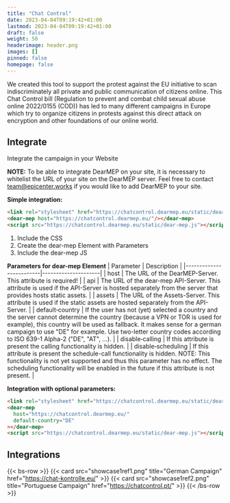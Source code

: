 ```yaml
---
title: "Chat Control"
date: 2023-04-04T09:19:42+01:00
lastmod: 2023-04-04T09:19:42+01:00
draft: false
weight: 50
headerimage: header.png
images: []
pinned: false
homepage: false
---
```


We created this tool to support the protest against the EU initiative to scan indiscriminately all private and public communication of citizens online. This Chat Control bill (Regulation to prevent and combat child sexual abuse online 2022/0155 (COD)) has led to many different campaigns in Europe which try to organize citizens in protests against this direct attack on encryption and other foundations of our online world.

## Integrate
Integrate the campaign in your Website

**NOTE:** To be able to integrate DearMEP on your site, it is necessary to whitelist the URL of your site on the DearMEP server. Feel free to contact [team@epicenter.works](mailto:team@epicenter.works) if you would like to add DearMEP to your site.

**Simple integration:**
```html
<link rel="stylesheet" href="https://chatcontrol.dearmep.eu/static/dear-mep.css" type="text/css"/>
<dear-mep host="https://chatcontrol.dearmep.eu/"/></dear-mep>
<script src="https://chatcontrol.dearmep.eu/static/dear-mep.js"></script>
```
1. Include the CSS
2. Create the dear-mep Element with Parameters
3. Include the dear-mep JS

**Parameters for dear-mep Element**
| Parameter               | Description         |
|-------------------------|---------------------|
| host                    | The URL of the DearMEP-Server. This attribute is required! |
| api                     | The URL of the dear-mep API-Server. This attribute is used if the API-Server is hosted separately from the server that provides hosts static assets. |
| assets                  | The URL of the Assets-Server. This attribute is used if the static assets are hosted separately from the API-Server. |
| default&#8209;country         | If the user has not (yet) selected a country and the server cannot determine the country (because a VPN or TOR is used for example), this country will be used as fallback. It makes sense for a german campaign to use "DE" for example. Use two-letter country codes according to ISO 639-1 Alpha-2 ("DE", "AT", ...). |
| disable&#8209;calling         | If this attribute is present the calling functionality is hidden. |
| disable&#8209;scheduling      | If this attribute is present the schedule-call functionality is hidden. NOTE: This functionality is not yet supported and thus this parameter has no effect. The scheduling functionality will be enabled in the future if this attribute is not present. |

**Integration with optional parameters:**
```html
<link rel="stylesheet" href="https://chatcontrol.dearmep.eu/static/dear-mep.css" type="text/css"/>
<dear-mep
  host="https://chatcontrol.dearmep.eu/"
  default-country="DE"
></dear-mep>
<script src="https://chatcontrol.dearmep.eu/static/dear-mep.js"></script>
```

<link rel="stylesheet" href="https://chatcontrol.dearmep.eu/static/dear-mep.css" type="text/css"/>
<dear-mep host="https://chatcontrol.dearmep.eu/"/></dear-mep>
<script src="https://chatcontrol.dearmep.eu/static/dear-mep.js"></script>

## Integrations
{{< bs-row >}}
  {{< card src="showcase1ref1.png" title="German Campaign" href="https://chat-kontrolle.eu/" >}}
  {{< card src="showcase1ref2.png" title="Portuguese Campaign" href="https://chatcontrol.pt/" >}}
{{< /bs-row >}}
